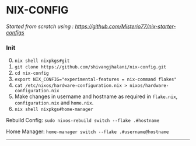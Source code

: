 # NIX-CONFIG

_Started from scratch using : https://github.com/Misterio77/nix-starter-configs_

### Init

0. `nix shell nixpkgs#git`
1. `git clone https://github.com/shivangjhalani/nix-config.git`
2. `cd nix-config`
3. `export NIX_CONFIG="experimental-features = nix-command flakes"`
4. `cat /etc/nixos/hardware-configuration.nix > nixos/hardware-configuration.nix`
5. Make changes in username and hostname as required in `flake.nix`, `configuration.nix` and `home.nix`.
6. `nix shell nixpkgs#home-manager`

Rebuild Config: `sudo nixos-rebuild switch --flake .#hostname`

Home Manager: `home-manager switch --flake .#username@hostname`

---
